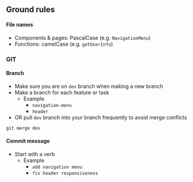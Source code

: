## Ground rules

#### File names

- Components & pages: PascalCase (e.g. `NavigationMenu`)
- Functions: camelCase (e.g. `getUserInfo`)

### GIT

#### Branch

- Make sure you are on `dev` branch when making a new branch
- Make a branch for each feature or task
  - Example
    - `navigation-menu`
    - `header`
- OR pull `dev` branch into your branch frequently to avoid merge conflicts

```
git merge dev
```

#### Commit message

- Start with a verb
  - Example
    - `add navigation menu`
    - `fix header responsiveness`
